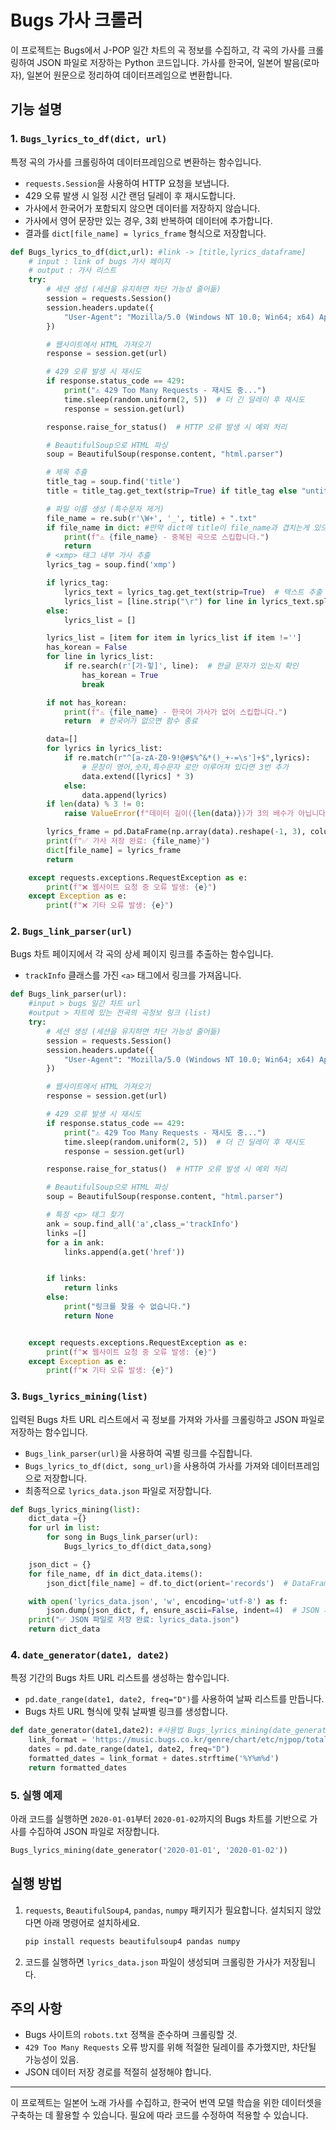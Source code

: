 # Bugs 가사 크롤러

이 프로젝트는 Bugs에서 J-POP 일간 차트의 곡 정보를 수집하고, 각 곡의 가사를 크롤링하여 JSON 파일로 저장하는 Python 코드입니다. 가사를 한국어, 일본어 발음(로마자), 일본어 원문으로 정리하여 데이터프레임으로 변환합니다.

## 기능 설명

### 1. `Bugs_lyrics_to_df(dict, url)`
특정 곡의 가사를 크롤링하여 데이터프레임으로 변환하는 함수입니다.
- `requests.Session`을 사용하여 HTTP 요청을 보냅니다.
- 429 오류 발생 시 일정 시간 랜덤 딜레이 후 재시도합니다.
- 가사에서 한국어가 포함되지 않으면 데이터를 저장하지 않습니다.
- 가사에서 영어 문장만 있는 경우, 3회 반복하여 데이터에 추가합니다.
- 결과를 `dict[file_name] = lyrics_frame` 형식으로 저장합니다.

```python
def Bugs_lyrics_to_df(dict,url): #link -> [title,lyrics_dataframe]
    # input : link of bugs 가사 페이지
    # output : 가사 리스트
    try:
        # 세션 생성 (세션을 유지하면 차단 가능성 줄어듦)
        session = requests.Session()
        session.headers.update({
            "User-Agent": "Mozilla/5.0 (Windows NT 10.0; Win64; x64) AppleWebKit/537.36 (KHTML, like Gecko) Chrome/110.0.0.0 Safari/537.36"
        })

        # 웹사이트에서 HTML 가져오기
        response = session.get(url)

        # 429 오류 발생 시 재시도
        if response.status_code == 429:
            print("⚠ 429 Too Many Requests - 재시도 중...")
            time.sleep(random.uniform(2, 5))  # 더 긴 딜레이 후 재시도
            response = session.get(url)

        response.raise_for_status()  # HTTP 오류 발생 시 예외 처리

        # BeautifulSoup으로 HTML 파싱
        soup = BeautifulSoup(response.content, "html.parser")

        # 제목 추출
        title_tag = soup.find('title')
        title = title_tag.get_text(strip=True) if title_tag else "untitled"

        # 파일 이름 생성 (특수문자 제거)
        file_name = re.sub(r'\W+', '_', title) + ".txt"
        if file_name in dict: #만약 dict에 title이 file_name과 겹치는게 있으면 종료
            print(f"⚠ {file_name} - 중복된 곡으로 스킵합니다.")
            return
        # <xmp> 태그 내부 가사 추출
        lyrics_tag = soup.find('xmp')

        if lyrics_tag:
            lyrics_text = lyrics_tag.get_text(strip=True)  # 텍스트 추출 및 앞뒤 공백 제거
            lyrics_list = [line.strip("\r") for line in lyrics_text.split("\n")]  # 개행 문자 기준으로 나누고, '와 \r 제거
        else:
            lyrics_list = []

        lyrics_list = [item for item in lyrics_list if item !='']
        has_korean = False
        for line in lyrics_list:
            if re.search(r'[가-힣]', line):  # 한글 문자가 있는지 확인
                has_korean = True
                break

        if not has_korean:
            print(f"⚠ {file_name} - 한국어 가사가 없어 스킵합니다.")
            return  # 한국어가 없으면 함수 종료

        data=[]
        for lyrics in lyrics_list:
            if re.match(r"^[a-zA-Z0-9!@#$%^&*()_+-=\s']+$",lyrics):
                # 문장이 영어,숫자,특수문자 로만 이루어져 있다면 3번 추가
                data.extend([lyrics] * 3)
            else:
                data.append(lyrics)
        if len(data) % 3 != 0:
            raise ValueError(f"데이터 길이({len(data)})가 3의 배수가 아닙니다. 가사 처리 오류!")

        lyrics_frame = pd.DataFrame(np.array(data).reshape(-1, 3), columns=['ja', 'pr', 'ko'])
        print(f"✅ 가사 저장 완료: {file_name}")
        dict[file_name] = lyrics_frame
        return

    except requests.exceptions.RequestException as e:
        print(f"❌ 웹사이트 요청 중 오류 발생: {e}")
    except Exception as e:
        print(f"❌ 기타 오류 발생: {e}")

```

### 2. `Bugs_link_parser(url)`
Bugs 차트 페이지에서 각 곡의 상세 페이지 링크를 추출하는 함수입니다.
- `trackInfo` 클래스를 가진 `<a>` 태그에서 링크를 가져옵니다.

```python
def Bugs_link_parser(url):
    #input > bugs 일간 차트 url
    #output > 차트에 있는 전곡의 곡정보 링크 (list)
    try:
        # 세션 생성 (세션을 유지하면 차단 가능성 줄어듦)
        session = requests.Session()
        session.headers.update({
            "User-Agent": "Mozilla/5.0 (Windows NT 10.0; Win64; x64) AppleWebKit/537.36 (KHTML, like Gecko) Chrome/110.0.0.0 Safari/537.36"
        })

        # 웹사이트에서 HTML 가져오기
        response = session.get(url)

        # 429 오류 발생 시 재시도
        if response.status_code == 429:
            print("⚠ 429 Too Many Requests - 재시도 중...")
            time.sleep(random.uniform(2, 5))  # 더 긴 딜레이 후 재시도
            response = session.get(url)

        response.raise_for_status()  # HTTP 오류 발생 시 예외 처리

        # BeautifulSoup으로 HTML 파싱
        soup = BeautifulSoup(response.content, "html.parser")

        # 특정 <p> 태그 찾기
        ank = soup.find_all('a',class_='trackInfo')
        links =[]
        for a in ank:
            links.append(a.get('href'))


        if links:
            return links
        else:
            print("링크를 찾을 수 없습니다.")
            return None


    except requests.exceptions.RequestException as e:
        print(f"❌ 웹사이트 요청 중 오류 발생: {e}")
    except Exception as e:
        print(f"❌ 기타 오류 발생: {e}")
```

### 3. `Bugs_lyrics_mining(list)`
입력된 Bugs 차트 URL 리스트에서 곡 정보를 가져와 가사를 크롤링하고 JSON 파일로 저장하는 함수입니다.
- `Bugs_link_parser(url)`을 사용하여 곡별 링크를 수집합니다.
- `Bugs_lyrics_to_df(dict, song_url)`을 사용하여 가사를 가져와 데이터프레임으로 저장합니다.
- 최종적으로 `lyrics_data.json` 파일로 저장합니다.

```python
def Bugs_lyrics_mining(list):
    dict_data ={}
    for url in list:
        for song in Bugs_link_parser(url):
            Bugs_lyrics_to_df(dict_data,song)

    json_dict = {}
    for file_name, df in dict_data.items():
        json_dict[file_name] = df.to_dict(orient='records')  # DataFrame을 레코드 리스트로 변환

    with open('lyrics_data.json', 'w', encoding='utf-8') as f:
        json.dump(json_dict, f, ensure_ascii=False, indent=4)  # JSON 파일로 저장
    print("✅ JSON 파일로 저장 완료: lyrics_data.json")
    return dict_data
```

### 4. `date_generator(date1, date2)`
특정 기간의 Bugs 차트 URL 리스트를 생성하는 함수입니다.
- `pd.date_range(date1, date2, freq="D")`를 사용하여 날짜 리스트를 만듭니다.
- Bugs 차트 URL 형식에 맞춰 날짜별 링크를 생성합니다.

```python
def date_generator(date1,date2): #사용법 Bugs_lyrics_mining(date_generator('2020-01-01','2020-12-31')
    link_format = 'https://music.bugs.co.kr/genre/chart/etc/njpop/total/day?date='
    dates = pd.date_range(date1, date2, freq="D")
    formatted_dates = link_format + dates.strftime('%Y%m%d')
    return formatted_dates
```

### 5. 실행 예제
아래 코드를 실행하면 `2020-01-01`부터 `2020-01-02`까지의 Bugs 차트를 기반으로 가사를 수집하여 JSON 파일로 저장합니다.

```python
Bugs_lyrics_mining(date_generator('2020-01-01', '2020-01-02'))
```

## 실행 방법

1. `requests`, `BeautifulSoup4`, `pandas`, `numpy` 패키지가 필요합니다. 설치되지 않았다면 아래 명령어로 설치하세요.
   ```bash
   pip install requests beautifulsoup4 pandas numpy
   ```
2. 코드를 실행하면 `lyrics_data.json` 파일이 생성되며 크롤링한 가사가 저장됩니다.

## 주의 사항
- Bugs 사이트의 `robots.txt` 정책을 준수하며 크롤링할 것.
- `429 Too Many Requests` 오류 방지를 위해 적절한 딜레이를 추가했지만, 차단될 가능성이 있음.
- JSON 데이터 저장 경로를 적절히 설정해야 합니다.

---
이 프로젝트는 일본어 노래 가사를 수집하고, 한국어 번역 모델 학습을 위한 데이터셋을 구축하는 데 활용할 수 있습니다. 필요에 따라 코드를 수정하여 적용할 수 있습니다.
